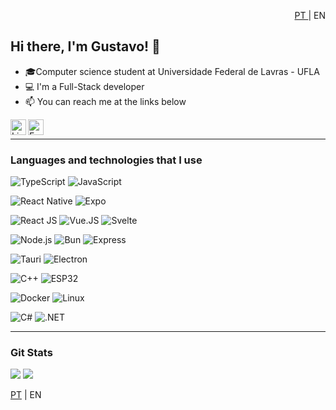  <p style="text-align:right"> <a href="https://github.com/GustavoRFS">PT </a>| EN </p>

## Hi there, I'm Gustavo! 👋

- 🎓Computer science student at Universidade Federal de Lavras - UFLA
- 💻 I'm a Full-Stack developer
- 📫 You can reach me at the links below

<a target="_blank" href="https://www.linkedin.com/in/GustavoRFS/">
  <img align="left" alt="LinkedIN" width="25px" src="https://logospng.org/download/linkedin/logo-linkedin-icon-2048.png" />
<a target="_blank" href="mailto:gustavorfs.dev@gmail.com">
  <img align="left" alt="E-mail" width="25px" src="https://logodownload.org/wp-content/uploads/2018/03/gmail-logo-16.png" />
</a>

<br>


---

### Languages and technologies that I use

![TypeScript](https://img.shields.io/badge/-Typescript-333?style=for-the-badge&logo=typescript)
![JavaScript](https://img.shields.io/badge/-Javascript-333?style=for-the-badge&logo=javascript)

![React Native](https://img.shields.io/badge/-React%20Native-333?style=for-the-badge&logo=react)
![Expo](https://img.shields.io/badge/-Expo-333?style=for-the-badge&logo=Expo)

![React JS](https://img.shields.io/badge/-React-333?style=for-the-badge&logo=react)
![Vue.JS](https://img.shields.io/badge/-Vue.js-333?style=for-the-badge&logo=vue.js)
![Svelte](https://img.shields.io/badge/-svelte-333?style=for-the-badge&logo=svelte)

![Node.js](https://img.shields.io/badge/-Node.js-333?style=for-the-badge&logo=node.js)
![Bun](https://img.shields.io/badge/-Bun-333?style=for-the-badge&logo=bun)
![Express](https://img.shields.io/badge/-ExpressJS-333?style=for-the-badge&logo=express)

![Tauri](https://img.shields.io/badge/-Tauri-333?style=for-the-badge&logo=tauri)
![Electron](https://img.shields.io/badge/-Electron-333?style=for-the-badge&logo=electron)

![C++](https://img.shields.io/badge/-C++-333?style=for-the-badge&logo=c%2B%2B)
![ESP32](https://img.shields.io/badge/-ESP32-333?style=for-the-badge&logo=espressif)

![Docker](https://img.shields.io/badge/-Docker-333?style=for-the-badge&logo=docker)
![Linux](https://img.shields.io/badge/-Linux-333?style=for-the-badge&logo=linux)

![C#](https://img.shields.io/badge/-C%23-333?style=for-the-badge&logo=C-sharp)
![.NET](https://img.shields.io/badge/-.NET-333?style=for-the-badge&logo=.net)

---

### Git Stats

![](https://github-readme-stats.vercel.app/api?username=GustavoRFS&show_icons=true&theme=blueberry)
![](https://github-readme-stats.vercel.app/api/top-langs/?username=GustavoRFS&layout=compact&theme=blueberry)

[PT](https://github.com/GustavoRFS) | EN
